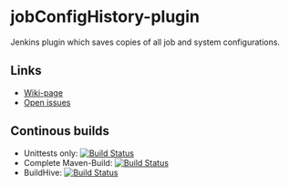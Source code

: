 jobConfigHistory-plugin
=======================

Jenkins plugin which saves copies of all job and system configurations.

Links
-------
* [Wiki-page](https://wiki.jenkins-ci.org/display/JENKINS/JobConfigHistory+Plugin)
* [Open issues](https://issues.jenkins-ci.org/secure/IssueNavigator.jspa?mode=hide&reset=true&jqlQuery=project+%3D+JENKINS+AND+status+in+%28Open%2C+%22In+Progress%22%2C+Reopened%29+AND+component+%3D+%27jobConfigHistory%27)

Continous builds
----------------
* Unittests only: [![Build Status](https://huschteguzzel.de/hudson/job/jenkinsci-jobConfigHistory-plugin-test-only/badge/icon)](https://huschteguzzel.de/hudson/job/jenkinsci-jobConfigHistory-plugin-test-only/)
* Complete Maven-Build: [![Build Status](https://huschteguzzel.de/hudson/job/jenkinsci-jobConfigHistory-plugin/badge/icon)](https://huschteguzzel.de/hudson/job/jenkinsci-jobConfigHistory-plugin/)
* BuildHive: [![Build Status](https://buildhive.cloudbees.com/job/jenkinsci/job/jobConfigHistory-plugin/badge/icon)](https://buildhive.cloudbees.com/job/jenkinsci/job/jobConfigHistory-plugin/)
